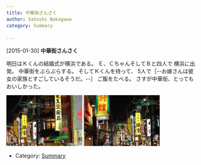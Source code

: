 ```yaml
---
title: 中華街さんさく
author: Satoshi Nakagawa
category: Summary

---
```


[2015-01-30] **中華街さんさく** 

 明日はＫくんの結婚式が横浜である。
Ｅ、ＣちゃんそしてＢと四人で
横浜に出発。
中華街をぶらぶらする。
そしてＫくんを待って、
5人で［--お嫁さんは彼女の家族とすごしているそうだ。--］
ご飯をたべる。
さすが中華街、とってもおいしかった。

<a href="/pict/2015-01-30-chinatown-1.jpg"><img src="/pict/2015-01-30-chinatown-1.jpg" alt="中華街" width="200"/></a>
<a href="/pict/2015-01-30-chinatown-2.jpg"><img src="/pict/2015-01-30-chinatown-2.jpg" alt="" width="200"/></a>

- Category: [Summary](https://merapano.github.io/categories.html#Summary)

